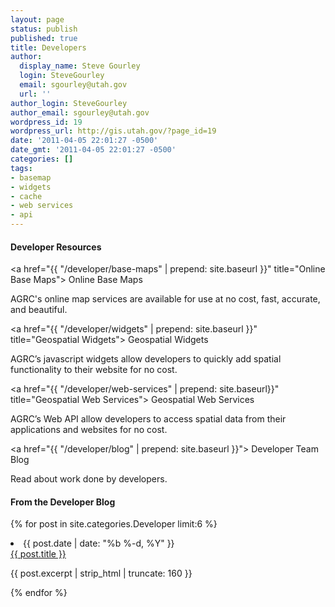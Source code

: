 ```yaml
---
layout: page
status: publish
published: true
title: Developers
author:
  display_name: Steve Gourley
  login: SteveGourley
  email: sgourley@utah.gov
  url: ''
author_login: SteveGourley
author_email: sgourley@utah.gov
wordpress_id: 19
wordpress_url: http://gis.utah.gov/?page_id=19
date: '2011-04-05 22:01:27 -0500'
date_gmt: '2011-04-05 22:01:27 -0500'
categories: []
tags:
- basemap
- widgets
- cache
- web services
- api
---
```

<div class="grid">
  <div class="grid__col grid__col--1-of-2">

<h4>Developer Resources</h4>

<a href="{{ "/developer/base-maps" | prepend: site.baseurl }}" title="Online Base Maps"><i class="fa fa-2x fa-fw fa-map"></i> Online Base Maps</a>

<p>AGRC's online map services are available for use at no cost, fast, accurate, and beautiful.</p>

<a href="{{ "/developer/widgets" | prepend: site.baseurl }}" title="Geospatial Widgets"><i class="fa fa-2x fa-fw fa-modx"></i> Geospatial Widgets</a>

<p>AGRC’s javascript widgets allow developers to quickly add spatial functionality to their website for no cost.</p>

<a href="{{ "/developer/web-services" | prepend: site.baseurl}}" title="Geospatial Web Services"><i class="fa fa-2x fa-fw fa-mixcloud"></i> Geospatial Web Services</a>

<p>AGRC’s Web API allow developers to access spatial data from their applications and websites for no cost.</p>

<a href="{{ "/developer/blog" | prepend: site.baseurl }}"><i class="fa fa-2x fa-fw fa-comments-o"></i> Developer Team Blog</a>

<p>Read about work done by developers.</p>

</div>

<div class="grid__col grid__col--1-of-2">

  <h4>From the Developer Blog</h4>

  {% for post in site.categories.Developer limit:6 %}
  <li>
    <span class="post-meta">{{ post.date | date: "%b %-d, %Y" }}</span><br/>
    <a href="{{ post.url | prepend: site.baseurl }}">{{ post.title }}</a>
    <p>{{ post.excerpt | strip_html | truncate: 160 }}</p>
  </li>
  {% endfor %}

</div>
</div>
